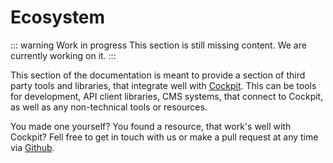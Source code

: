 # Ecosystem

::: warning Work in progress
This section is still missing content. We are currently working on it.
:::

This section of the documentation is meant to provide a section of third party tools and libraries, that integrate well with [Cockpit](/). This can be tools for development, API client libraries, CMS systems, that connect to Cockpit, as well as any non-technical tools or resources.

You made one yourself? You found a resource, that work's well with Cockpit? Fell free to get in touch with us or make a pull request at any time via [Github](https://github.com/Cockpit-HQ/docs).